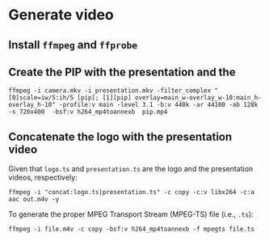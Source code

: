 # Generate video
## Install `ffmpeg` and `ffprobe`

## Create the PIP with the presentation and the 
`ffmpeg -i camera.mkv -i presentation.mkv -filter_complex "[0]scale=iw/5:ih/5 [pip]; [1][pip] overlay=main_w-overlay_w-10:main_h-overlay_h-10" -profile:v main -level 3.1 -b:v 440k -ar 44100 -ab 128k -s 720x400  -bsf:v h264_mp4toannexb  pip.mp4`

## Concatenate the logo with the presentation video

Given that `logo.ts` and `presentation.ts` are the logo and the presentation videos, respectively:

`ffmpeg -i "concat:logo.ts|presentation.ts" -c copy -c:v libx264 -c:a aac out.m4v -y`

To generate the proper MPEG Transport Stream (MPEG-TS) file (i.e., `.ts`):

`ffmpeg -i file.m4v -c copy -bsf:v h264_mp4toannexb -f mpegts file.ts`
